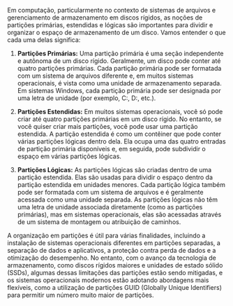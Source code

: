 Em computação, particularmente no contexto de sistemas de arquivos e gerenciamento de armazenamento em discos rígidos, as noções de partições primárias, estendidas e lógicas são importantes para dividir e organizar o espaço de armazenamento de um disco. Vamos entender o que cada uma delas significa:

1. **Partições Primárias:** Uma partição primária é uma seção independente e autônoma de um disco rígido. Geralmente, um disco pode conter até quatro partições primárias. Cada partição primária pode ser formatada com um sistema de arquivos diferente e, em muitos sistemas operacionais, é vista como uma unidade de armazenamento separada. Em sistemas Windows, cada partição primária pode ser designada por uma letra de unidade (por exemplo, C:, D:, etc.).
    
2. **Partições Estendidas:** Em muitos sistemas operacionais, você só pode criar até quatro partições primárias em um disco rígido. No entanto, se você quiser criar mais partições, você pode usar uma partição estendida. A partição estendida é como um contêiner que pode conter várias partições lógicas dentro dela. Ela ocupa uma das quatro entradas de partição primária disponíveis e, em seguida, pode subdividir o espaço em várias partições lógicas.
    
3. **Partições Lógicas:** As partições lógicas são criadas dentro de uma partição estendida. Elas são usadas para dividir o espaço dentro da partição estendida em unidades menores. Cada partição lógica também pode ser formatada com um sistema de arquivos e é geralmente acessada como uma unidade separada. As partições lógicas não têm uma letra de unidade associada diretamente (como as partições primárias), mas em sistemas operacionais, elas são acessadas através de um sistema de montagem ou atribuição de caminhos.
    

A organização em partições é útil para várias finalidades, incluindo a instalação de sistemas operacionais diferentes em partições separadas, a separação de dados e aplicativos, a proteção contra perda de dados e a otimização do desempenho. No entanto, com o avanço da tecnologia de armazenamento, como discos rígidos maiores e unidades de estado sólido (SSDs), algumas dessas limitações das partições estão sendo mitigadas, e os sistemas operacionais modernos estão adotando abordagens mais flexíveis, como a utilização de partições GUID (Globally Unique Identifiers) para permitir um número muito maior de partições.